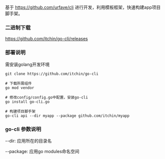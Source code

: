 基于 https://github.com/urfave/cli 进行开发，利用模板框架，快速构建app项目脚手架。

### 二进制下载

https://github.com/itchin/go-cli/releases

### 部署说明

需安装golang开发环境

```
git clone https://github.com/itchin/go-cli

# 下载所需组件
go mod vendor

# 修改config/config.go中配置，安装go-cli
go install go-cli.go

# 构建项目脚手架
go-cli api --dir myapp --package github.com/itchin/myapp
```

### go-cli 参数说明
--dir: 应用所在的目录名

--package: 应用go modules命名空间
